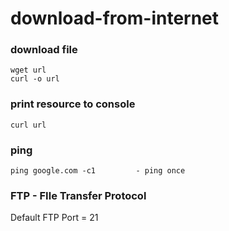 # download-from-internet

### download file
```
wget url
curl -o url
```

### print resource to console
```
curl url
```

### ping 
```
ping google.com -c1         - ping once
```

### FTP - FIle Transfer Protocol
Default FTP Port = 21 <br>

```



```